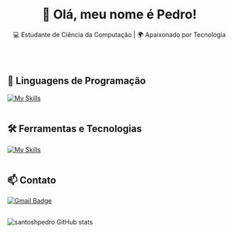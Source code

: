 <h1 align="center">👋 Olá, meu nome é Pedro!</h1>

<p align="center">
  💻 Estudante de Ciência da Computação | 🌍 Apaixonado por Tecnologia
</p><br><br>

## 🚀 Linguagens de Programação
[![My Skills](https://skillicons.dev/icons?i=java,python)](https://skillicons.dev)<br><br>

## 🛠️ Ferramentas e Tecnologias
[![My Skills](https://skillicons.dev/icons?i=vscode,eclipse,git,github,django,postgresql,linux,anaconda)](https://skillicons.dev)<br><br>

## 📫 Contato

[![Gmail Badge](https://img.shields.io/badge/-pedrohenriquesoaress2016@gmail.com-006bed?style=flat-square&logo=Gmail&logoColor=white&link=mailto:{SeuEmail})](mailto:pedrohenriquesoaress2016@gmail.com) <br><br>


![santoshpedro GitHub stats](https://github-readme-stats.vercel.app/api?username=santoshpedro&show_icons=true&theme=radical)
<br><br>
